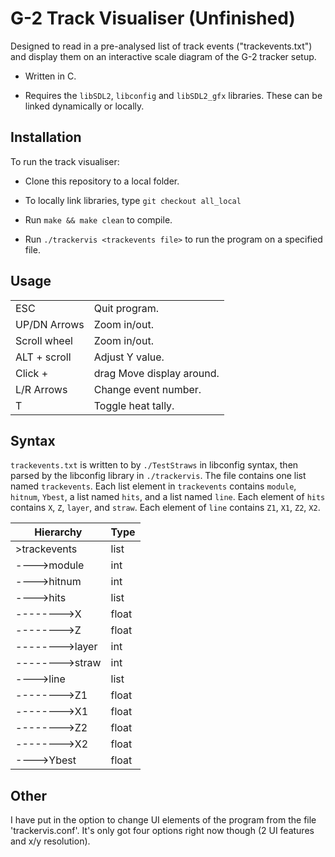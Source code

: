 # G-2 Track Visualiser (Unfinished)

Designed to read in a pre-analysed list of track events ("trackevents.txt") and display them on an interactive scale diagram of the G-2 tracker setup.

* Written in C.

* Requires the `libSDL2`, `libconfig` and `libSDL2_gfx` libraries. These can be linked dynamically or locally.

## Installation

To run the track visualiser:

* Clone this repository to a local folder.

* To locally link libraries, type `git checkout all_local`

* Run `make && make clean` to compile.

* Run `./trackervis <trackevents file>` to run the program on a specified file.


## Usage

|			|						|
|---------------|-------------------------------|
|ESC		|Quit program.			|
|UP/DN Arrows	|Zoom in/out.			|
|Scroll wheel	|Zoom in/out.			|
|ALT + scroll	|Adjust Y value.		|
|Click +	|drag	Move display around.	|
|L/R Arrows	|Change event number.		|
|T		|Toggle heat tally.		|

## Syntax

`trackevents.txt` is written to by `./TestStraws` in libconfig syntax, then parsed by the libconfig library in `./trackervis`. The file contains one list named `trackevents`. Each list element in `trackevents` contains `module`, `hitnum`, `Ybest`, a list named `hits`, and a list named `line`. Each element of `hits` contains `X`, `Z`, `layer`, and `straw`. Each element of `line` contains `Z1`, `X1`, `Z2`, `X2`.

|Hierarchy	|Type	|
|---------------|-------|
|>trackevents	|list	|
|---->module	|int	|
|---->hitnum	|int	|
|---->hits	|list	|
|-------->X	|float	|
|-------->Z	|float	|
|-------->layer	|int	|
|-------->straw	|int	|
|---->line	|list	|
|-------->Z1	|float	|
|-------->X1	|float	|
|-------->Z2	|float	|
|-------->X2	|float	|
|---->Ybest	|float	|

## Other

I have put in the option to change UI elements of the program from the file 'trackervis.conf'. It's only got four options right now though (2 UI features and x/y resolution).
